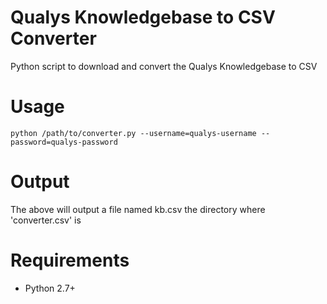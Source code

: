 Qualys Knowledgebase to CSV Converter
=========================================

Python script to download and convert the Qualys Knowledgebase to CSV

Usage
==========================================

```python /path/to/converter.py --username=qualys-username --password=qualys-password```

Output
==========================================

The above will output a file named kb.csv the directory where 'converter.csv' is

Requirements
==========================================

* Python 2.7+

